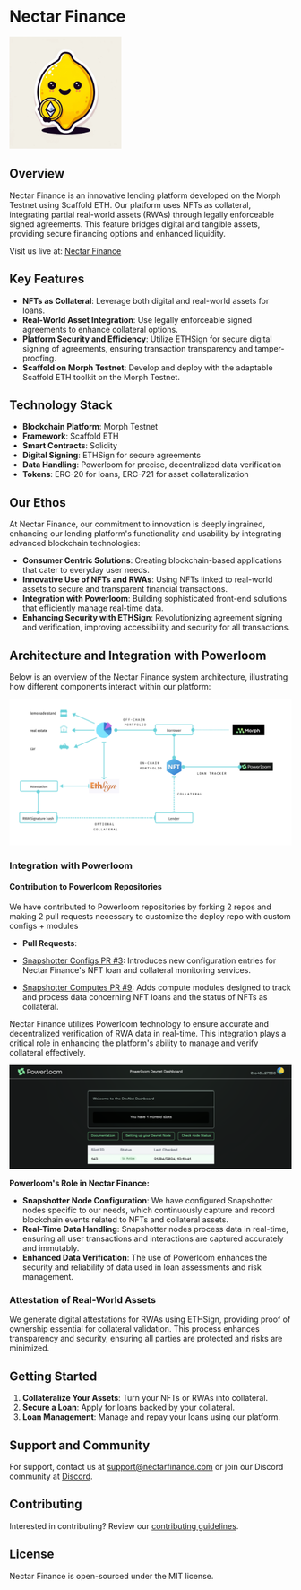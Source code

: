 # Nectar Finance

<img src="./docs/Nectar.jpg" alt="Nectar Finance Logo" width="200" />

## Overview
Nectar Finance is an innovative lending platform developed on the Morph Testnet using Scaffold ETH. Our platform uses NFTs as collateral, integrating partial real-world assets (RWAs) through legally enforceable signed agreements. This feature bridges digital and tangible assets, providing secure financing options and enhanced liquidity.

Visit us live at: [Nectar Finance](https://nectarfinance.vercel.app/)

## Key Features
- **NFTs as Collateral**: Leverage both digital and real-world assets for loans.
- **Real-World Asset Integration**: Use legally enforceable signed agreements to enhance collateral options.
- **Platform Security and Efficiency**: Utilize ETHSign for secure digital signing of agreements, ensuring transaction transparency and tamper-proofing.
- **Scaffold on Morph Testnet**: Develop and deploy with the adaptable Scaffold ETH toolkit on the Morph Testnet.

## Technology Stack
- **Blockchain Platform**: Morph Testnet
- **Framework**: Scaffold ETH
- **Smart Contracts**: Solidity
- **Digital Signing**: ETHSign for secure agreements
- **Data Handling**: Powerloom for precise, decentralized data verification
- **Tokens**: ERC-20 for loans, ERC-721 for asset collateralization

## Our Ethos
At Nectar Finance, our commitment to innovation is deeply ingrained, enhancing our lending platform's functionality and usability by integrating advanced blockchain technologies:

- **Consumer Centric Solutions**: Creating blockchain-based applications that cater to everyday user needs.
- **Innovative Use of NFTs and RWAs**: Using NFTs linked to real-world assets to secure and transparent financial transactions.
- **Integration with Powerloom**: Building sophisticated front-end solutions that efficiently manage real-time data.
- **Enhancing Security with ETHSign**: Revolutionizing agreement signing and verification, improving accessibility and security for all transactions.

## Architecture and Integration with Powerloom

Below is an overview of the Nectar Finance system architecture, illustrating how different components interact within our platform:

![Nectar Finance Architecture](./docs/architecture3.png)

### Integration with Powerloom

#### Contribution to Powerloom Repositories

We have contributed to Powerloom repositories by forking 2 repos and making 2 pull requests necessary to customize the deploy repo with custom configs + modules

- **Pull Requests**:

- [Snapshotter Configs PR #3](https://github.com/PowerLoom/snapshotter-configs/pull/3): Introduces new configuration entries for Nectar Finance's NFT loan and collateral monitoring services.
- [Snapshotter Computes PR #9]([https://github.com/PowerLoom/snapshotter-computes/pull/9]): Adds compute modules designed to track and process data concerning NFT loans and the status of NFTs as collateral.

Nectar Finance utilizes Powerloom technology to ensure accurate and decentralized verification of RWA data in real-time. This integration plays a critical role in enhancing the platform's ability to manage and verify collateral effectively.

![Powerloom Activity](./docs/powerloom.png)


**Powerloom's Role in Nectar Finance:**

- **Snapshotter Node Configuration**: We have configured Snapshotter nodes specific to our needs, which continuously capture and record blockchain events related to NFTs and collateral assets.
- **Real-Time Data Handling**: Snapshotter nodes process data in real-time, ensuring all user transactions and interactions are captured accurately and immutably.
- **Enhanced Data Verification**: The use of Powerloom enhances the security and reliability of data used in loan assessments and risk management.

### Attestation of Real-World Assets

We generate digital attestations for RWAs using ETHSign, providing proof of ownership essential for collateral validation. This process enhances transparency and security, ensuring all parties are protected and risks are minimized.

## Getting Started

1. **Collateralize Your Assets**: Turn your NFTs or RWAs into collateral.
2. **Secure a Loan**: Apply for loans backed by your collateral.
3. **Loan Management**: Manage and repay your loans using our platform.

## Support and Community

For support, contact us at [support@nectarfinance.com](mailto:support@nectarfinance.com) or join our Discord community at [Discord](<DISCORD_LINK>).

## Contributing

Interested in contributing? Review our [contributing guidelines](<LINK_TO_CONTRIBUTING_GUIDELINES>).

## License

Nectar Finance is open-sourced under the MIT license.
